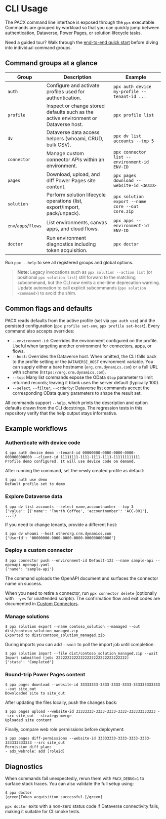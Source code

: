 
# CLI Usage

The PACX command line interface is exposed through the `ppx` executable. Commands are grouped by workload so that you can quickly jump between authentication, Dataverse, Power Pages, or solution lifecycle tasks.

Need a guided tour? Walk through the [end-to-end quick start](01-installation.md#end-to-end-quick-start-scenario) before diving into individual command groups.

## Command groups at a glance

| Group | Description | Example |
| --- | --- | --- |
| `auth` | Configure and activate profiles used for authentication. | `ppx auth device my-profile --tenant-id ...` |
| `profile` | Inspect or change stored defaults such as the active environment or Dataverse host. | `ppx profile list` |
| `dv` | Dataverse data access helpers (whoami, CRUD, bulk CSV). | `ppx dv list accounts --top 5` |
| `connector` | Manage custom connector APIs within an environment. | `ppx connector list --environment-id ENV-ID` |
| `pages` | Download, upload, and diff Power Pages site content. | `ppx pages download --website-id <GUID>` |
| `solution` | Perform solution lifecycle operations (list, export/import, pack/unpack). | `ppx solution export --name core --out core.zip` |
| `env`/`apps`/`flows` | List environments, canvas apps, and cloud flows. | `ppx apps --environment-id ENV-ID` |
| `doctor` | Run environment diagnostics including token acquisition. | `ppx doctor` |

Run `ppx --help` to see all registered groups and global options.

> **Note:** Legacy invocations such as `ppx solution --action list` (or positional `ppx solution list`)
> still forward to the matching subcommand, but the CLI now emits a one-time deprecation warning.
> Update automation to call explicit subcommands (`ppx solution <command>`) to avoid the shim.

## Common flags and defaults

PACX reads defaults from the active profile (set via `ppx auth use`) and the persisted configuration (`ppx profile set-env`, `ppx profile set-host`). Every command also accepts overrides:

- `--environment-id`: Overrides the environment configured on the profile. Useful when targeting another environment for connectors, apps, or flows.
- `--host`: Overrides the Dataverse host. When omitted, the CLI falls back to the profile setting or the `DATAVERSE_HOST` environment variable. You can supply either a bare hostname (`org.crm.dynamics.com`) or a full URL with scheme (`https://org.crm.dynamics.com`).
- `--top`: Many list commands expose the OData `$top` parameter to limit returned records; leaving it blank uses the server default (typically 100).
- `--select`, `--filter`, `--orderby`: Dataverse list commands accept the corresponding OData query parameters to shape the result set.

All commands support `--help`, which prints the description and option defaults drawn from the CLI docstrings. The regression tests in this repository verify that the help output stays informative.

## Example workflows

### Authenticate with device code

```shell
$ ppx auth device demo --tenant-id 00000000-0000-0000-0000-000000000000 --client-id 11111111-1111-1111-1111-111111111111
Profile demo configured. It will use device code on demand.
```

After running the command, set the newly created profile as default:

```shell
$ ppx auth use demo
Default profile set to demo
```

### Explore Dataverse data

```shell
$ ppx dv list accounts --select name,accountnumber --top 3
{'value': [{'name': 'Fourth Coffee', 'accountnumber': 'ACC-001'}, ...]}
```

If you need to change tenants, provide a different host:

```shell
$ ppx dv whoami --host otherorg.crm.dynamics.com
{'UserId': '00000000-0000-0000-0000-000000000000'}
```

### Deploy a custom connector

```shell
$ ppx connector push --environment-id Default-123 --name sample-api --openapi openapi.yaml
{'name': 'sample-api'}
```

The command uploads the OpenAPI document and surfaces the connector name on success.

When you need to retire a connector, run `ppx connector delete` (optionally with
`--yes` for unattended scripts). The confirmation flow and exit codes are
documented in [Custom Connectors](./06-connectors.md#delete-a-connector).

### Manage solutions

```shell
$ ppx solution export --name contoso_solution --managed --out dist/contoso_solution_managed.zip
Exported to dist/contoso_solution_managed.zip
```

During imports you can add `--wait` to poll the import job until completion:

```shell
$ ppx solution import --file dist/contoso_solution_managed.zip --wait
Import submitted (job: 22222222222222222222222222222222)
{'state': 'Completed'}
```

### Round-trip Power Pages content

```shell
$ ppx pages download --website-id 33333333-3333-3333-3333-333333333333 --out site_out
Downloaded site to site_out
```

After updating the files locally, push the changes back:

```shell
$ ppx pages upload --website-id 33333333-3333-3333-3333-333333333333 --src site_out --strategy merge
Uploaded site content
```

Finally, compare web role permissions before deployment:

```shell
$ ppx pages diff-permissions --website-id 33333333-3333-3333-3333-333333333333 --src site_out
Permission diff plan:
- adx_webrole: add [roleid]
```

## Diagnostics

When commands fail unexpectedly, rerun them with `PACX_DEBUG=1` to surface stack traces. You can also validate the full setup using:

```shell
$ ppx doctor
[green]Token acquisition successful.[/green]
```

`ppx doctor` exits with a non-zero status code if Dataverse connectivity fails, making it suitable for CI smoke tests.
